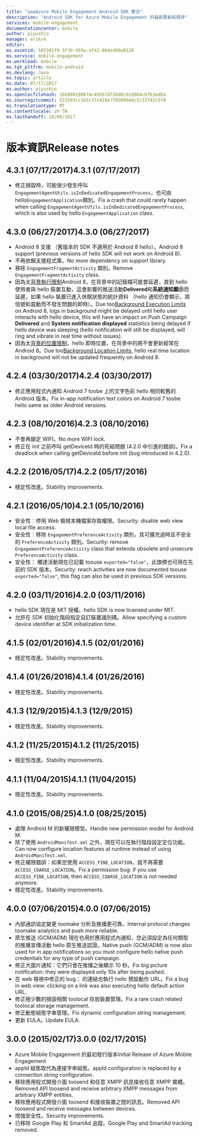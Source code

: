 ```yaml
---
title: "aaaAzure Mobile Engagement Android SDK 整合"
description: "Android SDK for Azure Mobile Engagement 的最新更新和程序"
services: mobile-engagement
documentationcenter: mobile
author: piyushjo
manager: erikre
editor: 
ms.assetid: 585341f9-3f39-459a-af42-864e400a0128
ms.service: mobile-engagement
ms.workload: mobile
ms.tgt_pltfrm: mobile-android
ms.devlang: Java
ms.topic: article
ms.date: 07/17/2017
ms.author: piyushjo
ms.openlocfilehash: 16b098198674c49567d720d0c01d984cb763ed8a
ms.sourcegitcommit: 523283cc1b3c37c428e77850964dc1c33742c5f0
ms.translationtype: MT
ms.contentlocale: zh-TW
ms.lasthandoff: 10/06/2017
---
```

# <a name="release-notes"></a><span data-ttu-id="27d58-103">版本資訊</span><span class="sxs-lookup"><span data-stu-id="27d58-103">Release notes</span></span>

## <a name="431-07172017"></a><span data-ttu-id="27d58-104">4.3.1 (07/17/2017)</span><span class="sxs-lookup"><span data-stu-id="27d58-104">4.3.1 (07/17/2017)</span></span>
* <span data-ttu-id="27d58-105">修正損毀時，可能很少發生呼叫`EngagementAgentUtils.isInDedicatedEngagementProcess`，也可由 hello`EngagementApplication`類別。</span><span class="sxs-lookup"><span data-stu-id="27d58-105">Fix a crash that could rarely happen when calling `EngagementAgentUtils.isInDedicatedEngagementProcess`, which is also used by hello `EngagementApplication` class.</span></span>

## <a name="430-06272017"></a><span data-ttu-id="27d58-106">4.3.0 (06/27/2017)</span><span class="sxs-lookup"><span data-stu-id="27d58-106">4.3.0 (06/27/2017)</span></span>
* <span data-ttu-id="27d58-107">Android 8 支援 （舊版本的 SDK 不適用於 Android 8 hello）。</span><span class="sxs-lookup"><span data-stu-id="27d58-107">Android 8 support (previous versions of hello SDK will not work on Android 8).</span></span>
* <span data-ttu-id="27d58-108">不再依賴支援程式庫。</span><span class="sxs-lookup"><span data-stu-id="27d58-108">No more dependency on support library.</span></span>
* <span data-ttu-id="27d58-109">移除 `EngagementFragmentActivity` 類別。</span><span class="sxs-lookup"><span data-stu-id="27d58-109">Remove `EngagementFragmentActivity` class.</span></span>
* <span data-ttu-id="27d58-110">因為太[背景執行限制](https://developer.android.com/preview/features/background.html)Android 8，在背景中的記錄檔可能會延遲，直到 hello 使用者與 hello 裝置互動，這會影響的推送活動**Delivered**和**系統通知顯示**而延遲，如果 hello 裝置已進入休眠狀態的統計資料 （hello 通知仍會顯示，將信號和震動而不發生問題的即時）。</span><span class="sxs-lookup"><span data-stu-id="27d58-110">Due too[Background Execution Limits](https://developer.android.com/preview/features/background.html) on Android 8, logs in background might be delayed until hello user interacts with hello device, this will have an impact on Push Campaign **Delivered** and **System notification displayed** statistics being delayed if hello device was sleeping (hello notification will still be displayed, will ring and vibrate in real time without issues).</span></span>
* <span data-ttu-id="27d58-111">因為太[背景的位置限制](https://developer.android.com/preview/features/background-location-limits.html)，hello 即時位置，在背景中的將不會更新經常在 Android 8。</span><span class="sxs-lookup"><span data-stu-id="27d58-111">Due too[Background Location Limits](https://developer.android.com/preview/features/background-location-limits.html), hello real time location in background will not be updated frequently on Android 8.</span></span>

## <a name="424-03302017"></a><span data-ttu-id="27d58-112">4.2.4 (03/30/2017)</span><span class="sxs-lookup"><span data-stu-id="27d58-112">4.2.4 (03/30/2017)</span></span>
* <span data-ttu-id="27d58-113">修正應用程式內通知 Android 7 toobe 上的文字色彩 hello 相同較舊的 Android 版本。</span><span class="sxs-lookup"><span data-stu-id="27d58-113">Fix in-app notification text colors on Android 7 toobe hello same as older Android versions.</span></span>

## <a name="423-08102016"></a><span data-ttu-id="27d58-114">4.2.3 (08/10/2016)</span><span class="sxs-lookup"><span data-stu-id="27d58-114">4.2.3 (08/10/2016)</span></span>
* <span data-ttu-id="27d58-115">不會再鎖定 WIFI。</span><span class="sxs-lookup"><span data-stu-id="27d58-115">No more WIFI lock.</span></span>
* <span data-ttu-id="27d58-116">修正在 init 之前呼叫 getDeviceId 時的死結問題 (4.2.0 中引進的錯誤)。</span><span class="sxs-lookup"><span data-stu-id="27d58-116">Fix a deadlock when calling getDeviceId before init (bug introduced in 4.2.0).</span></span>

## <a name="422-05172016"></a><span data-ttu-id="27d58-117">4.2.2 (2016/05/17)</span><span class="sxs-lookup"><span data-stu-id="27d58-117">4.2.2 (05/17/2016)</span></span>
* <span data-ttu-id="27d58-118">穩定性改進。</span><span class="sxs-lookup"><span data-stu-id="27d58-118">Stability improvements.</span></span>

## <a name="421-05102016"></a><span data-ttu-id="27d58-119">4.2.1 (2016/05/10)</span><span class="sxs-lookup"><span data-stu-id="27d58-119">4.2.1 (05/10/2016)</span></span>
* <span data-ttu-id="27d58-120">安全性︰停用 Web 檢視本機檔案存取權限。</span><span class="sxs-lookup"><span data-stu-id="27d58-120">Security: disable web view local file access.</span></span>
* <span data-ttu-id="27d58-121">安全性︰移除 `EngagementPreferenceActivity` 類別，其可擴充過時且不安全的 `PreferenceActivity` 類別。</span><span class="sxs-lookup"><span data-stu-id="27d58-121">Security: remove `EngagementPreferenceActivity` class that extends obsolete and unsecure `PreferenceActivity` class.</span></span>
* <span data-ttu-id="27d58-122">安全性： 觸達活動現在已記載 toouse `exported="false"`，此旗標也可用在先前的 SDK 版本。</span><span class="sxs-lookup"><span data-stu-id="27d58-122">Security: reach activities are now documented toouse `exported="false"`, this flag can also be used in previous SDK versions.</span></span>

## <a name="420-03112016"></a><span data-ttu-id="27d58-123">4.2.0 (03/11/2016)</span><span class="sxs-lookup"><span data-stu-id="27d58-123">4.2.0 (03/11/2016)</span></span>
* <span data-ttu-id="27d58-124">hello SDK 現在是 MIT 授權。</span><span class="sxs-lookup"><span data-stu-id="27d58-124">hello SDK is now licensed under MIT.</span></span>
* <span data-ttu-id="27d58-125">允許在 SDK 初始化階段指定自訂裝置識別碼。</span><span class="sxs-lookup"><span data-stu-id="27d58-125">Allow specifying a custom device identifier at SDK initialization time.</span></span>

## <a name="415-02012016"></a><span data-ttu-id="27d58-126">4.1.5 (02/01/2016)</span><span class="sxs-lookup"><span data-stu-id="27d58-126">4.1.5 (02/01/2016)</span></span>
* <span data-ttu-id="27d58-127">穩定性改進。</span><span class="sxs-lookup"><span data-stu-id="27d58-127">Stability improvements.</span></span>

## <a name="414-01262016"></a><span data-ttu-id="27d58-128">4.1.4 (01/26/2016)</span><span class="sxs-lookup"><span data-stu-id="27d58-128">4.1.4 (01/26/2016)</span></span>
* <span data-ttu-id="27d58-129">穩定性改進。</span><span class="sxs-lookup"><span data-stu-id="27d58-129">Stability improvements.</span></span>

## <a name="413-1292015"></a><span data-ttu-id="27d58-130">4.1.3 (12/9/2015)</span><span class="sxs-lookup"><span data-stu-id="27d58-130">4.1.3 (12/9/2015)</span></span>
* <span data-ttu-id="27d58-131">穩定性改進。</span><span class="sxs-lookup"><span data-stu-id="27d58-131">Stability improvements.</span></span>

## <a name="412-11252015"></a><span data-ttu-id="27d58-132">4.1.2 (11/25/2015)</span><span class="sxs-lookup"><span data-stu-id="27d58-132">4.1.2 (11/25/2015)</span></span>
* <span data-ttu-id="27d58-133">穩定性改進。</span><span class="sxs-lookup"><span data-stu-id="27d58-133">Stability improvements.</span></span>

## <a name="411-11042015"></a><span data-ttu-id="27d58-134">4.1.1 (11/04/2015)</span><span class="sxs-lookup"><span data-stu-id="27d58-134">4.1.1 (11/04/2015)</span></span>
* <span data-ttu-id="27d58-135">穩定性改進。</span><span class="sxs-lookup"><span data-stu-id="27d58-135">Stability improvements.</span></span>

## <a name="410-08252015"></a><span data-ttu-id="27d58-136">4.1.0 (2015/08/25)</span><span class="sxs-lookup"><span data-stu-id="27d58-136">4.1.0 (08/25/2015)</span></span>
* <span data-ttu-id="27d58-137">處理 Android M 的新權限模型。</span><span class="sxs-lookup"><span data-stu-id="27d58-137">Handle new permission model for Android M.</span></span>
* <span data-ttu-id="27d58-138">除了使用 `AndroidManifest.xml` 之外，現在可以在執行階段設定定位功能。</span><span class="sxs-lookup"><span data-stu-id="27d58-138">Can now configure location features at runtime instead of using  `AndroidManifest.xml`.</span></span>
* <span data-ttu-id="27d58-139">修正權限錯誤：如果您使用 `ACCESS_FINE_LOCATION`，就不再需要 `ACCESS_COARSE_LOCATION`。</span><span class="sxs-lookup"><span data-stu-id="27d58-139">Fix a permission bug: if you use `ACCESS_FINE_LOCATION`, then `ACCESS_COARSE_LOCATION` is not needed anymore.</span></span>
* <span data-ttu-id="27d58-140">穩定性改進。</span><span class="sxs-lookup"><span data-stu-id="27d58-140">Stability improvements.</span></span>

## <a name="400-07062015"></a><span data-ttu-id="27d58-141">4.0.0 (07/06/2015)</span><span class="sxs-lookup"><span data-stu-id="27d58-141">4.0.0 (07/06/2015)</span></span>
* <span data-ttu-id="27d58-142">內部通訊協定變更 toomake 分析及推播更可靠。</span><span class="sxs-lookup"><span data-stu-id="27d58-142">Internal protocol changes toomake analytics and push more reliable.</span></span>
* <span data-ttu-id="27d58-143">原生推送 (GCM/ADM) 現在也用於應用程式內通知，您必須設定為任何類型的推播宣傳活動 hello 原生推送認證。</span><span class="sxs-lookup"><span data-stu-id="27d58-143">Native push (GCM/ADM) is now also used for in app notifications so you must configure hello native push credentials for any type of push campaign.</span></span>
* <span data-ttu-id="27d58-144">修正大圖片通知：它們只會在推播之後顯示 10 秒。</span><span class="sxs-lookup"><span data-stu-id="27d58-144">Fix big picture notification: they were displayed only 10s after being pushed.</span></span>
* <span data-ttu-id="27d58-145">在 web 檢視中修正的 bug： 的連結也執行 hello 預設動作 URL。</span><span class="sxs-lookup"><span data-stu-id="27d58-145">Fix a bug in web view: clicking on a link was also executing hello default action URL.</span></span>
* <span data-ttu-id="27d58-146">修正極少數的損毀相關 toolocal 存放裝置管理。</span><span class="sxs-lookup"><span data-stu-id="27d58-146">Fix a rare crash related toolocal storage management.</span></span>
* <span data-ttu-id="27d58-147">修正動態組態字串管理。</span><span class="sxs-lookup"><span data-stu-id="27d58-147">Fix dynamic configuration string management.</span></span>
* <span data-ttu-id="27d58-148">更新 EULA。</span><span class="sxs-lookup"><span data-stu-id="27d58-148">Update EULA.</span></span>

## <a name="300-02172015"></a><span data-ttu-id="27d58-149">3.0.0 (2015/02/17)</span><span class="sxs-lookup"><span data-stu-id="27d58-149">3.0.0 (02/17/2015)</span></span>
* <span data-ttu-id="27d58-150">Azure Mobile Engagement 的最初發行版本</span><span class="sxs-lookup"><span data-stu-id="27d58-150">Initial Release of Azure Mobile Engagement</span></span>
* <span data-ttu-id="27d58-151">appId 組態取代為連接字串組態。</span><span class="sxs-lookup"><span data-stu-id="27d58-151">appId configuration is replaced by a connection string configuration.</span></span>
* <span data-ttu-id="27d58-152">移除應用程式開發介面 toosend 和任意 XMPP 訊息接收任意 XMPP 實體。</span><span class="sxs-lookup"><span data-stu-id="27d58-152">Removed API toosend and receive arbitrary XMPP messages from arbitrary XMPP entities.</span></span>
* <span data-ttu-id="27d58-153">移除應用程式開發介面 toosend 和接收裝置之間的訊息。</span><span class="sxs-lookup"><span data-stu-id="27d58-153">Removed API toosend and receive messages between devices.</span></span>
* <span data-ttu-id="27d58-154">增強安全性。</span><span class="sxs-lookup"><span data-stu-id="27d58-154">Security improvements.</span></span>
* <span data-ttu-id="27d58-155">已移除 Google Play 和 SmartAd 追蹤。</span><span class="sxs-lookup"><span data-stu-id="27d58-155">Google Play and SmartAd tracking removed.</span></span>

